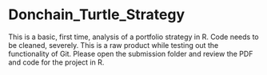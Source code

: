 # Donchain_Turtle_Strategy
This is a basic, first time, analysis of a portfolio strategy in R. Code needs to be cleaned, severely. This is a raw product while testing out the functionality of Git. Please open the submission folder and review the PDF and code for the project in R. 
